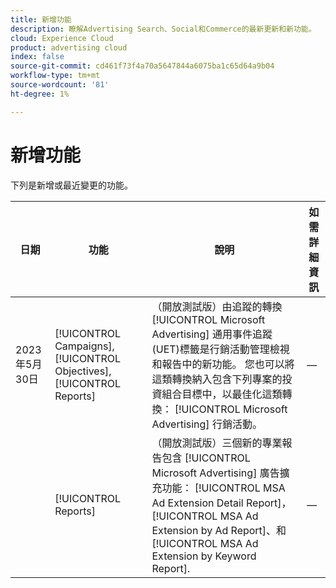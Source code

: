 ```yaml
---
title: 新增功能
description: 瞭解Advertising Search、Social和Commerce的最新更新和新功能。
cloud: Experience Cloud
product: advertising cloud
index: false
source-git-commit: cd461f73f4a70a5647844a6075ba1c65d64a9b04
workflow-type: tm+mt
source-wordcount: '81'
ht-degree: 1%

---
```


# 新增功能

下列是新增或最近變更的功能。

| 日期 | 功能 | 說明 | 如需詳細資訊 |
| ---- | ------- | ----------- | -------------------- |
| 2023年5月30日 | [!UICONTROL Campaigns], [!UICONTROL Objectives], [!UICONTROL Reports] | （開放測試版）由追蹤的轉換 [!UICONTROL Microsoft Advertising] 通用事件追蹤(UET)標籤是行銷活動管理檢視和報告中的新功能。 您也可以將這類轉換納入包含下列專案的投資組合目標中，以最佳化這類轉換： [!UICONTROL Microsoft Advertising] 行銷活動。 | — |
|  | [!UICONTROL Reports] | （開放測試版）三個新的專業報告包含 [!UICONTROL Microsoft Advertising] 廣告擴充功能： [!UICONTROL MSA Ad Extension Detail Report]， [!UICONTROL MSA Ad Extension by Ad Report]、和 [!UICONTROL MSA Ad Extension by Keyword Report]. | — |
